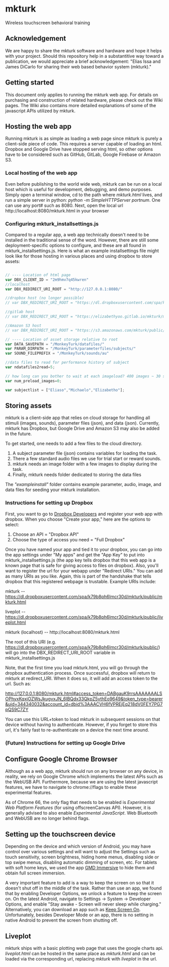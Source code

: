 # mkturk
Wireless touchscreen behavioral training

## Acknowledgement
We are happy to share the mkturk software and hardware and hope it helps with your project. Should this repository help in a substantitive way toward a publication, we would appreciate a brief acknowledgement: "Elias Issa and James DiCarlo for sharing their web based behavior system (mkturk)."

## Getting started
This document only applies to running the mkturk web app. For details on purchasing and construction of related hardware, please check out the Wiki pages. The Wiki also contains more detailed explanations of some of the javascript APIs utilized by mkturk.

## Hosting the web app
Running mkturk is as simple as loading a web page since mkturk is purely a client-side piece of code. This requires a server capable of loading an html. Dropbox and Google Drive have stopped serving html, so other options have to be considered such as GitHub, GitLab, Google Firebase or Amazon S3.

### Local hosting of the web app
Even before publishing to the world wide web, mkturk can be run on a local host which is useful for development, debugging, and demo purposes. Simply open a terminal window, cd to the path where _mkturk.html_ lives, and run a simple server in python:
_python -m SimpleHTTPServer portnum_. One can use any port# such as 8080.
Next, open the local url http://localhost:8080/mkturk.html in your browser

### Configuring mkturk_installsettings.js
Compared to a regular app, a web app technically doesn't need to be installed in the traditional sense of the word. However, there are still some deployment-specific options to configure, and these are all found in mkturk_installsettings.js. Here is what an example installsettings file might look like for those hosting in various places and using dropbox to store assets:

```javascript

// ---- Location of html page
var DBX_CLIENT_ID = "2m9hmv7q45kwren"
//localhost
var DBX_REDIRECT_URI_ROOT = "http://127.0.0.1:8080/"

//dropbox host (no longer possible)
// var DBX_REDIRECT_URI_ROOT = "https://dl.dropboxusercontent.com/spa/k79b8ph6lmcr30d/nightly/public2/" 

//gitlab host
// var DBX_REDIRECT_URI_ROOT = "https://elizabethyoo.gitlab.io/mkturk/mkturk/public/"

//Amazon S3 host
// var DBX_REDIRECT_URI_ROOT = "https://s3.amazonaws.com/mkturk/public/mkturk.html"

// ---- Location of asset storage relative to root
var DATA_SAVEPATH = "/MonkeyTurk/datafiles/"
var PARAM_DIRPATH = "/MonkeyTurk/parameterfiles/subjects/"
var SOUND_FILEPREFIX = "/MonkeyTurk/sounds/au"

//data files to read for performance history of subject
var ndatafiles2read=5;

// how long can you bother to wait at each imageload? 400 images ~ 30 seconds. Recommended to keep = 0 with good internet connection and automator on
var num_preload_images=0;

var subjectlist = ["Eliaso","Michaelo","Elizabetho"];
```

## Storing assets
mkturk is a client-side app that relies on cloud storage for handling all stimuli (images, sounds), parameter files (json), and data (json). Currently, mkturk has Dropbox, but Google Drive and Amazon S3 may also be added in the future.

To get started, one needs to add a few files to the cloud directory.
1. A subject parameter file (json) contains variables for loading the task.
2. There a few standard audio files we use for trial start or reward sounds.
3. mkturk needs an image folder with a few images to display during the task.
4. Finally, mkturk needs folder dedicated to storing the data files

The _"exampleinstall"_ folder contains example parameter, audio, image, and data files for seeding your mkturk installation.

### Instructions for setting up Dropbox
First, you want to go to [Dropbox Developers](https://www.dropbox.com/developers) and register your web app with dropbox. When you choose "Create your app," here are the options to select:  

1. Choose an API = "Dropbox API"
2. Choose the type of access you need = "Full Dropbox"

Once you have named your app and tied it to your dropbox, you can go into the app settings under "My apps" and get the "App Key" to put into mkturk_installsettings.js (the app key tells dropbox that this web app is a known page that is safe for giving access to files on dropbox). Also, you'll want to register the url for your webapp under "Redirect URIs." You can add as many URIs as you like. Again, this is part of the handshake that tells dropbox that this registered webpage is trustable. Example URIs include:  

mkturk -- https://dl.dropboxusercontent.com/spa/k79b8ph6lmcr30d/mkturk/public/mkturk.html

liveplot -- https://dl.dropboxusercontent.com/spa/k79b8ph6lmcr30d/mkturk/public/liveplot.html 

mkturk (localhost) -- http://localhost:8080/mkturk.html 

The root of this URI (e.g. https://dl.dropboxusercontent.com/spa/k79b8ph6lmcr30d/mkturk/public/) will go into the DBX_REDIRECT_URI_ROOT variable in mkturk_installsettings.js

Note, that the first time you load mkturk.html, you will go through the dropbox authentication process. Once successful, dropbox will return to mkturk at redirect_URI. When it does so, it will add an access token to the url. Such as:

http://127.0.0.1:8080/mkturk.html#access_token=DABgauK9rrsAAAAAAALSOPhyxKqxjOZWsJkugvxJN_6IBQdx33QkpZ5vthEo9649&token_type=bearer&uid=344340032&account_id=dbid%3AAACVH6fVPREjEq218dV0FEY7PG7pQS9C7ZY

You can use this URL+token to load mkturk in subsequent sessions on that device without having to authenticate. However, if you forget to store this url, it's fairly fast to re-authenticate on a device the next time around.

### (Future) Instructions for setting up Google Drive

## Configure Google Chrome Browser
Although as a web app, mkturk should run on any browser on any device, in reality, we rely on Google Chrome which implements the latest APIs such as the WebUSB API. Furthermore, because we are using the latest javascript features, we have to navigate to chrome://flags to enable these experimental features.

As of Chrome 66, the only flag that needs to be enabled is _Experimental Web Platform Features_ (for using offscreenCanvas API). However, it is generally advised to also enable _Experimental JavaScript_. Web Bluetooth and WebUSB are no longer behind flags.

## Setting up the touchscreen device
Depending on the device and which version of Android, you may have control over various settings and will want to adjust the Settings such as touch sensitivity, screen brightness, hiding home menus, disabling side or top swipe menus, disabling automatic dimming of screen, etc. For tablets with soft home keys, we used the app [GMD Immersive](https://play.google.com/store/apps/details?id=com.gmd.immersive&hl=en) to hide them and obtain full screen immersion.

A very important feature to add is a way to keep the screen on so that it doesn't shut off in the middle of the task. Rather than use an app, we found that by enabling Developer Options, we unlock a feature to keep the screen on. On the latest Android, navigate to Settings -> System -> Developer Options, and enable "Stay awake - Screen will never sleep while charging." Alternatively, you can download an app such as [Keep Screen On](https://play.google.com/store/apps/details?id=eu.aboutall.android.tools.kepscreenon&hl=en). Unfortunately, besides Developer Mode or an app, there is no setting in native Android to prevent the screen from shutting off.

## Liveplot
mkturk ships with a basic plotting web page that uses the google charts api. _liveplot.html_ can be hosted in the same place as _mkturk.html_ and can be loaded via the corresponding url, replacing _mkturk_ with _liveplot_ in the url.

